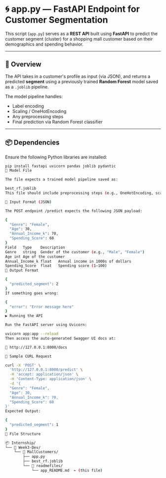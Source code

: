# 🌀 app.py — FastAPI Endpoint for Customer Segmentation

This script (`app.py`) serves as a **REST API** built using **FastAPI** to predict the customer segment (cluster) for a shopping mall customer based on their demographics and spending behavior.

---

## 🚀 Overview

The API takes in a customer's profile as input (via JSON), and returns a predicted **segment** using a previously trained **Random Forest** model saved as a `.joblib` pipeline.

The model pipeline handles:
- Label encoding
- Scaling / OneHotEncoding
- Any preprocessing steps
- Final prediction via Random Forest classifier

---

## 📦 Dependencies

Ensure the following Python libraries are installed:

```bash
pip install fastapi uvicorn pandas joblib pydantic
🧠 Model File

The file expects a trained model pipeline saved as:

best_rf.joblib
This file should include preprocessing steps (e.g., OneHotEncoding, scaling) and the trained Random Forest model.

🎯 Input Format (JSON)

The POST endpoint /predict expects the following JSON payload:

{
  "Genre": "Female",
  "Age": 30,
  "Annual_Income_k": 70,
  "Spending_Score": 60
}
Field	Type	Description
Genre	string	Gender of the customer (e.g., "Male", "Female")
Age	int	Age of the customer
Annual_Income_k	float	Annual income in 1000s of dollars
Spending_Score	float	Spending score (1–100)
🔄 Output Format

{
  "predicted_segment": 2
}
If something goes wrong:

{
  "error": "Error message here"
}
▶️ Running the API

Run the FastAPI server using Uvicorn:

uvicorn app:app --reload
Then access the auto-generated Swagger UI docs at:

📍 http://127.0.0.1:8000/docs

🔁 Sample CURL Request

curl -X 'POST' \
  'http://127.0.0.1:8000/predict' \
  -H 'accept: application/json' \
  -H 'Content-Type: application/json' \
  -d '{
  "Genre": "Female",
  "Age": 30,
  "Annual_Income_k": 70,
  "Spending_Score": 60
}'
Expected Output:

{
  "predicted_segment": 1
}
📁 File Structure

📦 Internship/
└── 📂 Week3-Dev/
    └── 📂 MallCustomers/
        ├── app.py
        ├── best_rf.joblib
        └── 📂 readmefiles/
            └── app_README.md  ← (this file)